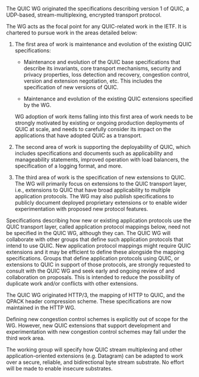 The QUIC WG originated the specifications describing version 1 of
QUIC, a UDP-based, stream-multiplexing, encrypted transport protocol.

The WG acts as the focal point for any QUIC-related work in the IETF.
It is chartered to pursue work in the areas detailed below:

1. The first area of work is maintenance and evolution of the existing
   QUIC specifications:

   * Maintenance and evolution of the QUIC base specifications that
     describe its invariants, core transport mechanisms, security and
     privacy properties, loss detection and recovery, congestion control,
     version and extension negotiation, etc. This includes the
     specification of new versions of QUIC.

   * Maintenance and evolution of the existing QUIC extensions
     specified by the WG.

   WG adoption of work items falling into this first area of work
   needs to be strongly motivated by existing or ongoing production
   deployments of QUIC at scale, and needs to carefully consider its
   impact on the applications that have adopted QUIC as a transport.

2. The second area of work is supporting the deployability of QUIC,
   which includes specifications and documents such as applicability and
   manageability statements, improved operation with load balancers, the
   specification of a logging format, and more.

3. The third area of work is the specification of new extensions to
   QUIC. The WG will primarily focus on extensions to the QUIC transport
   layer, i.e., extensions to QUIC that have broad applicability to
   multiple application protocols. The WG may also publish specifications
   to publicly document deployed proprietary extensions or to enable
   wider experimentation with proposed new protocol features.

Specifications describing how new or existing application protocols
use the QUIC transport layer, called application protocol mappings
below, need not be specified in the QUIC WG, although they can. The
QUIC WG will collaborate with other groups that define such
application protocols that intend to use QUIC. New application
protocol mappings might require QUIC extensions and it may be
efficient to define these alongside the mapping specifications. Groups
that define application protocols using QUIC, or extensions to QUIC in
support of those protocols, are strongly requested to consult with the
QUIC WG and seek early and ongoing review of and collaboration on
proposals. This is intended to reduce the possibility of duplicate
work and/or conflicts with other extensions.

The QUIC WG originated HTTP/3, the mapping of HTTP to QUIC, and the
QPACK header compression scheme. These specifications are now
maintained in the HTTP WG.

Defining new congestion control schemes is explicitly out of scope for
the WG. However, new QUIC extensions that support development and
experimentation with new congestion control schemes may fall under the
third work area.

The working group will specify how QUIC stream multiplexing and other
application-oriented extensions (e.g. Datagram) can be adapted to work
over a secure, reliable, and bidirectional byte stream substrate. No
effort will be made to enable insecure substrates.